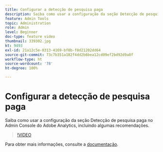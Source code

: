 ```yaml
---
title: Configurar a detecção de pesquisa paga
description: Saiba como usar a configuração da seção Detecção de pesquisa paga no Admin Console do Adobe Analytics, incluindo algumas recomendações.
feature: Admin Tools
topic: Administration
role: Admin
level: Beginner
doc-type: feature video
thumbnail: 339302.jpg
kt: 9493
exl-id: 21a12c5e-0313-4169-bf0b-f0d21202dd64
source-git-commit: 73c7b351a182f4dd2b6bea12cd09ef2bd92d9a8f
workflow-type: ht
source-wordcount: '78'
ht-degree: 100%

---
```


# Configurar a detecção de pesquisa paga

Saiba como usar a configuração da seção Detecção de pesquisa paga no Admin Console do Adobe Analytics, incluindo algumas recomendações.

>[!VIDEO](https://video.tv.adobe.com/v/339302/?quality=12&learn=on)

Para obter mais informações, consulte a [documentação](https://experienceleague.adobe.com/docs/analytics/admin/admin-tools/paid-search-detection/paid-search-detection.html?lang=pt-BR#section_0C2CFA0AF77B47098BE37CB024665D0D).
